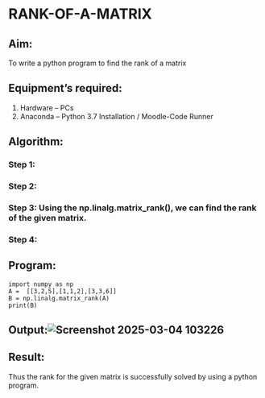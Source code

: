# RANK-OF-A-MATRIX
## Aim:
To write a python program to find the rank of a matrix
## Equipment’s required:
1. 	Hardware – PCs
2. 	Anaconda – Python 3.7 Installation / Moodle-Code Runner
## Algorithm:
### Step 1: 
### Step 2: 
### Step 3: Using the np.linalg.matrix_rank(), we can find the rank of the given matrix.
### Step 4: 
## Program:
```
import numpy as np
A =  [[3,2,5],[1,1,2],[3,3,6]]
B = np.linalg.matrix_rank(A)
print(B)
```

## Output:![Screenshot 2025-03-04 103226](https://github.com/user-attachments/assets/d55c760c-986f-46db-81cd-e4cb2f98c73b)

## Result:
Thus the rank for the given matrix is successfully solved by  using a python program.

